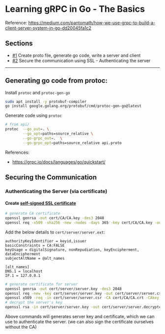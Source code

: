# Learning gRPC in Go - The Basics

Reference: https://medium.com/pantomath/how-we-use-grpc-to-build-a-client-server-system-in-go-dd20045fa1c2

## Sections

- [#1](../../tree/basic-client-server) Create proto file, generate go code, write a server and client
- [#2](../../tree/authenticating-server) Secure the communication using SSL - Authenticating the server

---

## Generating go code from protoc:

Install `protoc` and `protoc-gen-go`

```sh
sudo apt install -y protobuf-compiler
go install google.golang.org/protobuf/cmd/protoc-gen-go@latest
```

Generate code using `protoc`

```sh
# from api/
protoc  --go_out=. \
        --go_opt=paths=source_relative \
        --go-grpc_out=.  \
        --go-grpc_opt=paths=source_relative api.proto
```

References:

- https://grpc.io/docs/languages/go/quickstart/

## Securing the Communication

### Authenticating the Server (via certificate)

#### Create [self-signed SSL certificate](https://en.wikipedia.org/wiki/Self-signed_certificate)

```sh
# generate CA certificate
openssl genrsa -out cert/CA/CA.key -des3 2048
openssl req -x509 -sha256 -new -nodes -days 365 -key cert/CA/CA.key -out cert/CA/CA.crt
```

Add the below details to `cert/server/server.ext`:

```
authorityKeyIdentifier = keyid,issuer
basicConstraints = CA:FALSE
keyUsage = digitalSignature, nonRepudiation, keyEncipherment, dataEncipherment
subjectAltName = @alt_names

[alt_names]
DNS.1 = localhost
IP.1 = 127.0.0.1
```

```sh
# generate certificate for server
openssl genrsa -out cert/server/server.key -des3 2048
openssl req -new -key cert/server/server.key -out cert/server/server.csr
openssl x509 -req -in cert/server/server.csr -CA cert/CA/CA.crt -CAkey cert/CA/CA.key -CAcreateserial -days 365 -sha256 -extfile cert/server/server.ext -out cert/server/server.crt
# decrypt the server's key
openssl rsa -in cert/server/server.key -out cert/server/server.decrypted.key
```

Above commands will generates server key and certificate, which we can use to authenticate the server. (we can also sign the certificate ourselves without the CA)

